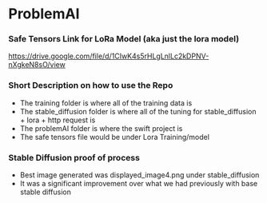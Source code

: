 # ProblemAI

### Safe Tensors Link for LoRa Model (aka just the lora model)
https://drive.google.com/file/d/1CIwK4s5rHLgLnlLc2kDPNV-nXgkeN8sO/view

### Short Description on how to use the Repo

- The training folder is where all of the training data is
- The stable_diffusion folder is where all of the tuning for stable_diffusion + lora + http request is
- The problemAI folder is where the swift project is
- The safe tensors file would be under Lora Training/model

### Stable Diffusion proof of process

- Best image generated was displayed_image4.png under stable_diffusion
- It was a significant improvement over what we had previously with base stable diffusion
